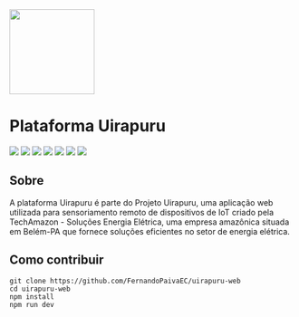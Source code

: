 <img src="https://uirapuru.techamazon.tech/static/media/logo.797c925f.svg" width="150">

# **Plataforma Uirapuru**

<img src="https://img.shields.io/badge/Project-Uirapuru-%23309d20">

<img src="https://img.shields.io/badge/Platform-Web-%23309d20">

<img src="https://img.shields.io/badge/Framework-React-%23309d20">

<img src="https://img.shields.io/netlify/bebbc4b1-f05d-41fc-aa2c-1691aa546111">

<img src="https://img.shields.io/badge/node-%3E%3D14.15.0-blue">

<img src="https://img.shields.io/badge/react-%5E17.0.1-blue">

<img src="https://img.shields.io/badge/Available on-https%3A%2F%2Fuirapuru.techamazon.tech-%23309d20">

## Sobre

A plataforma Uirapuru é parte do Projeto Uirapuru, uma aplicação web utilizada para sensoriamento remoto de dispositivos de IoT criado pela TechAmazon - Soluções Energia Elétrica, uma empresa amazônica situada em Belém-PA que fornece soluções eficientes no setor de energia elétrica.

## Como contribuir

```shell
git clone https://github.com/FernandoPaivaEC/uirapuru-web
cd uirapuru-web
npm install
npm run dev
```
